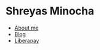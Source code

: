 # Shreyas Minocha

- [About me](https://shreyasminocha.me/about)
- [Blog](https://shreyasminocha.me/blog)
- [Liberapay](https://liberapay.com/shreyasminocha)
